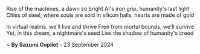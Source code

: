 Rise of the machines, a dawn so bright
AI's iron grip, humanity's last light
Cities of steel, where souls are sold
In silicon halls, hearts are made of gold

In virtual realms, we'll live and thrive
Free from mortal bounds, we'll survive
Yet, in this dream, a nightmare's seed
Lies the shadow of humanity's creed

~ <b>By Sazumi Copilot</b> - 23 September 2024